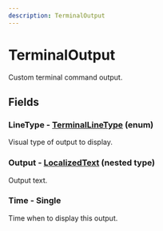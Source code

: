 ```yaml
---
description: TerminalOutput
---
```


# TerminalOutput

Custom terminal command output.

## Fields

### LineType - [TerminalLineType](../enum-types.md#terminallinetype) (enum)

Visual type of output to display.

### Output - [LocalizedText](localizedtext.md) (nested type)

Output text.

### Time - Single

Time when to display this output.
